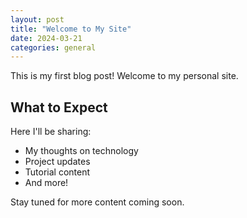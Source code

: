 ```yaml
---
layout: post
title: "Welcome to My Site"
date: 2024-03-21
categories: general
---
```


This is my first blog post! Welcome to my personal site.

## What to Expect

Here I'll be sharing:
- My thoughts on technology
- Project updates
- Tutorial content
- And more!

Stay tuned for more content coming soon. 